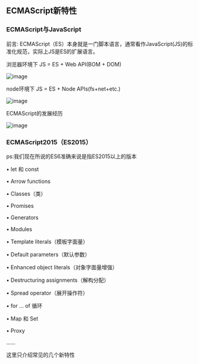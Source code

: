 ## ECMAScript新特性

### ECMAScript与JavaScript

前言: ECMAScript（ES）本身就是一门脚本语言，通常看作JavaScript(JS)的标准化规范，实际上JS是ES的扩展语言。

浏览器环境下 JS = ES + Web API(BOM + DOM)

![image](https://user-images.githubusercontent.com/37037802/126583500-895bf3d5-cb20-41a2-bc20-96bafab88e9c.png)

node环境下 JS = ES + Node APIs(fs+net+etc.)

![image](https://user-images.githubusercontent.com/37037802/126583872-8b7e1f28-66e5-46db-9084-c41d229fc4d2.png)

ECMAScript的发展经历

![image](https://user-images.githubusercontent.com/37037802/126586607-b90db8fe-3984-4f31-8e2f-cf191e7442b0.png)

### ECMAScript2015（ES2015）

ps:我们现在所说的ES6准确来说是指ES2015以上的版本

• let 和 const

• Arrow functions

• Classes（类）

• Promises

• Generators

• Modules

• Template literals（模板字⾯量）

• Default parameters（默认参数）

• Enhanced object literals（对象字⾯量增强）

• Destructuring assignments（解构分配）

• Spread operator（展开操作符）

• for ... of 循环

• Map 和 Set

• Proxy

  ......
  
  这里只介绍常见的几个新特性
  
